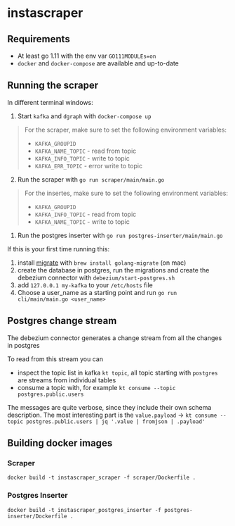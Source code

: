 # instascraper

## Requirements

- At least go 1.11 with the env var `GO111MODULEs=on`
- `docker` and `docker-compose` are available and up-to-date

## Running the scraper

In different terminal windows:

1. Start `kafka` and `dgraph` with `docker-compose up`

> For the scraper, make sure to set the following environment variables:
> - `KAFKA_GROUPID`
> - `KAFKA_NAME_TOPIC` - read from topic
> - `KAFKA_INFO_TOPIC` - write to topic
> - `KAFKA_ERR_TOPIC` - error write to topic

2. Run the scraper with `go run scraper/main/main.go`

> For the insertes, make sure to set the following environment variables:
> - `KAFKA_GROUPID`
> - `KAFKA_INFO_TOPIC` - read from topic
> - `KAFKA_NAME_TOPIC` - write to topic

1. Run the postgres inserter with `go run postgres-inserter/main/main.go`

If this is your first time running this:

1. install [migrate](https://github.com/golang-migrate/migrate) with `brew install golang-migrate` (on mac)
2. create the database in postgres, run the migrations and create the debezium connector with `debezium/start-postgres.sh`
3. add `127.0.0.1 my-kafka` to your `/etc/hosts` file
4. Choose a user_name as a starting point and run `go run cli/main/main.go <user_name>`

## Postgres change stream

The debezium connector generates a change stream from all the changes in postgres

To read from this stream you can

- inspect the topic list in kafka `kt topic`, all topic starting with `postgres` are streams from individual tables
- consume a topic with, for example `kt consume --topic postgres.public.users`

The messages are quite verbose, since they include their own schema description. The most interesting part is the `value.payload` -> `kt consume --topic postgres.public.users | jq '.value | fromjson | .payload'`

## Building docker images

### Scraper

`docker build -t instascraper_scraper -f scraper/Dockerfile .`

### Postgres Inserter

`docker build -t instascraper_postgres_inserter -f postgres-inserter/Dockerfile .`
